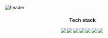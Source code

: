 ![header](https://capsule-render.vercel.app/api?type=cylinder&color=auto&height=180&section=header&text=heejusim&fontSize=90)
<h3 align="center">Tech stack</h3>
<p align="center"><img src="https://img.shields.io/badge/Java-red"/>&nbsp<img src="https://img.shields.io/badge/Oracle-yellow"/>&nbsp<img src="https://img.shields.io/badge/html/css-orange"/>&nbsp<img src="https://img.shields.io/badge/javascript-d95f6e"/>&nbsp<img src="https://img.shields.io/badge/Python-3766AB"/>&nbsp<img src="https://img.shields.io/badge/MongoDB-green"/>&nbsp<img src="https://img.shields.io/badge/Git-grey"/>&nbsp    
